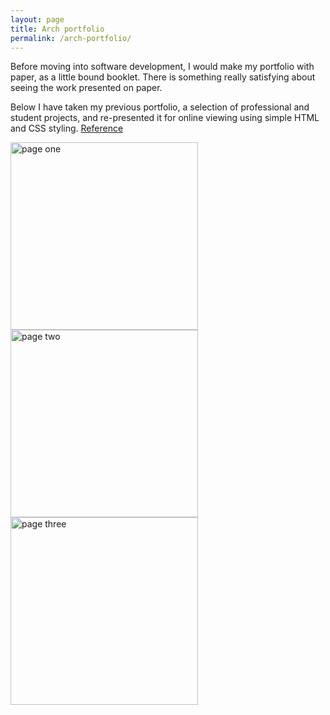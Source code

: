 ```yaml
---
layout: page
title: Arch portfolio
permalink: /arch-portfolio/
---
```


Before moving into software development, I would make my portfolio with paper, as a little bound booklet. There is something really satisfying about seeing the work presented on paper. 

Below I have taken my previous portfolio, a selection of professional and student projects, and re-presented it for online viewing using simple HTML and CSS styling. [Reference](https://codepen.io/lynnandtonic/pen/PoZpjOr)

<div class="container">

  <div class="page">
    <img src="../public/pages/1.png" alt="page one" width="300px" />
  </div>

  <div class="page">
    <img src="../public/pages/2.png" alt="page two" width="300px" />
  </div>

  <div class="page">
    <img src="../public/pages/3.png" alt="page three" width="300px" />
  </div>

</div>